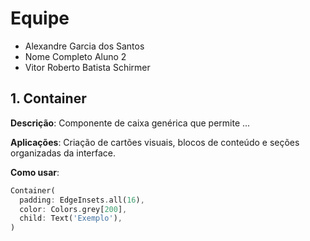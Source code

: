 # Equipe

- Alexandre Garcia dos Santos
- Nome Completo Aluno 2
- Vitor Roberto Batista Schirmer

## 1. Container

**Descrição**: 
Componente de caixa genérica que permite ...

**Aplicações**: 
Criação de cartões visuais, blocos de conteúdo e seções organizadas da interface.

**Como usar**:
```dart
Container(
  padding: EdgeInsets.all(16),
  color: Colors.grey[200],
  child: Text('Exemplo'),
)